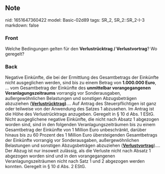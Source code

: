 ## Note
nid: 1651647360422
model: Basic-02d89
tags: SR_2, SR_2::SR_2-I-3
markdown: false

### Front
Welche Bedingungen gelten für den <b>Verlustrücktrag /
Verlustvortrag</b>? Wo geregelt?

### Back
Negative Einkünfte, die bei der Ermittlung des Gesamtbetrags der
Einkünfte nicht ausgeglichen werden, sind bis zu einem Betrag von
<b>1.000.000 Euro</b>, ... vom Gesamtbetrag der Einkünfte des
<b>unmittelbar vorangegangenen Veranlagungszeitraums</b> vorrangig
vor Sonderausgaben, außergewöhnlichen Belastungen und sonstigen
Abzugsbeträgen abzuziehen (<b><u>Verlustrücktrag</u>)</b>.... Auf
Antrag des Steuerpflichtigen ist ganz oder teilweise von der
Anwendung des Satzes 1 abzusehen. Im Antrag ist die Höhe des
Verlustrücktrags anzugeben. Geregelt in § 10 d Abs. 1 EStG. Nicht
ausgeglichene negative Einkünfte, die nicht nach Absatz 1 abgezogen
worden sind, sind in den folgenden Veranlagungszeiträumen bis zu
einem Gesamtbetrag der Einkünfte von 1 Million Euro unbeschränkt,
darüber hinaus bis zu 60 Prozent des 1 Million Euro übersteigenden
Gesamtbetrags der Einkünfte vorrangig vor Sonderausgaben,
außergewöhnlichen Belastungen und sonstigen Abzugsbeträgen
abzuziehen (<b><u>Verlustvortrag</u></b>).... Der Abzug ist nur
insoweit zulässig, als die Verluste nicht nach Absatz 1 abgezogen
worden sind und in den vorangegangenen Veranlagungszeiträumen nicht
nach Satz 1 und 2 abgezogen werden konnten. Geregelt in § 10 d Abs.
2 EStG.
